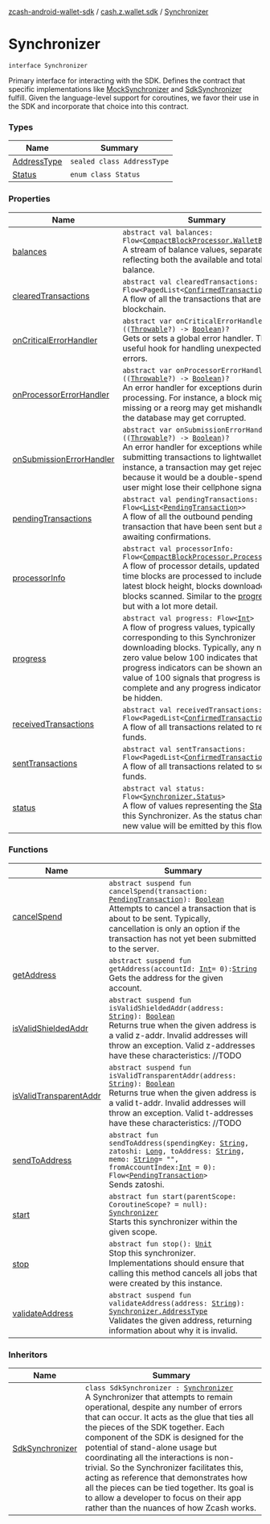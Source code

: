 [zcash-android-wallet-sdk](../../index.md) / [cash.z.wallet.sdk](../index.md) / [Synchronizer](./index.md)

# Synchronizer

`interface Synchronizer`

Primary interface for interacting with the SDK. Defines the contract that specific
implementations like [MockSynchronizer](#) and [SdkSynchronizer](../-sdk-synchronizer/index.md) fulfill. Given the language-level
support for coroutines, we favor their use in the SDK and incorporate that choice into this
contract.

### Types

| Name | Summary |
|---|---|
| [AddressType](-address-type/index.md) | `sealed class AddressType` |
| [Status](-status/index.md) | `enum class Status` |

### Properties

| Name | Summary |
|---|---|
| [balances](balances.md) | `abstract val balances: Flow<`[`CompactBlockProcessor.WalletBalance`](../../cash.z.ecc.android.sdk.block/-compact-block-processor/-wallet-balance/index.md)`>`<br>A stream of balance values, separately reflecting both the available and total balance. |
| [clearedTransactions](cleared-transactions.md) | `abstract val clearedTransactions: Flow<PagedList<`[`ConfirmedTransaction`](../../cash.z.ecc.android.sdk.entity/-confirmed-transaction/index.md)`>>`<br>A flow of all the transactions that are on the blockchain. |
| [onCriticalErrorHandler](on-critical-error-handler.md) | `abstract var onCriticalErrorHandler: ((`[`Throwable`](https://kotlinlang.org/api/latest/jvm/stdlib/kotlin/-throwable/index.html)`?) -> `[`Boolean`](https://kotlinlang.org/api/latest/jvm/stdlib/kotlin/-boolean/index.html)`)?`<br>Gets or sets a global error handler. This is a useful hook for handling unexpected critical errors. |
| [onProcessorErrorHandler](on-processor-error-handler.md) | `abstract var onProcessorErrorHandler: ((`[`Throwable`](https://kotlinlang.org/api/latest/jvm/stdlib/kotlin/-throwable/index.html)`?) -> `[`Boolean`](https://kotlinlang.org/api/latest/jvm/stdlib/kotlin/-boolean/index.html)`)?`<br>An error handler for exceptions during processing. For instance, a block might be missing or a reorg may get mishandled or the database may get corrupted. |
| [onSubmissionErrorHandler](on-submission-error-handler.md) | `abstract var onSubmissionErrorHandler: ((`[`Throwable`](https://kotlinlang.org/api/latest/jvm/stdlib/kotlin/-throwable/index.html)`?) -> `[`Boolean`](https://kotlinlang.org/api/latest/jvm/stdlib/kotlin/-boolean/index.html)`)?`<br>An error handler for exceptions while submitting transactions to lightwalletd. For instance, a transaction may get rejected because it would be a double-spend or the user might lose their cellphone signal. |
| [pendingTransactions](pending-transactions.md) | `abstract val pendingTransactions: Flow<`[`List`](https://kotlinlang.org/api/latest/jvm/stdlib/kotlin.collections/-list/index.html)`<`[`PendingTransaction`](../../cash.z.ecc.android.sdk.entity/-pending-transaction/index.md)`>>`<br>A flow of all the outbound pending transaction that have been sent but are awaiting confirmations. |
| [processorInfo](processor-info.md) | `abstract val processorInfo: Flow<`[`CompactBlockProcessor.ProcessorInfo`](../../cash.z.ecc.android.sdk.block/-compact-block-processor/-processor-info/index.md)`>`<br>A flow of processor details, updated every time blocks are processed to include the latest block height, blocks downloaded and blocks scanned. Similar to the [progress](progress.md) flow but with a lot more detail. |
| [progress](progress.md) | `abstract val progress: Flow<`[`Int`](https://kotlinlang.org/api/latest/jvm/stdlib/kotlin/-int/index.html)`>`<br>A flow of progress values, typically corresponding to this Synchronizer downloading blocks. Typically, any non- zero value below 100 indicates that progress indicators can be shown and a value of 100 signals that progress is complete and any progress indicators can be hidden. |
| [receivedTransactions](received-transactions.md) | `abstract val receivedTransactions: Flow<PagedList<`[`ConfirmedTransaction`](../../cash.z.ecc.android.sdk.entity/-confirmed-transaction/index.md)`>>`<br>A flow of all transactions related to receiving funds. |
| [sentTransactions](sent-transactions.md) | `abstract val sentTransactions: Flow<PagedList<`[`ConfirmedTransaction`](../../cash.z.ecc.android.sdk.entity/-confirmed-transaction/index.md)`>>`<br>A flow of all transactions related to sending funds. |
| [status](status.md) | `abstract val status: Flow<`[`Synchronizer.Status`](-status/index.md)`>`<br>A flow of values representing the [Status](-status/index.md) of this Synchronizer. As the status changes, a new value will be emitted by this flow. |

### Functions

| Name | Summary |
|---|---|
| [cancelSpend](cancel-spend.md) | `abstract suspend fun cancelSpend(transaction: `[`PendingTransaction`](../../cash.z.ecc.android.sdk.entity/-pending-transaction/index.md)`): `[`Boolean`](https://kotlinlang.org/api/latest/jvm/stdlib/kotlin/-boolean/index.html)<br>Attempts to cancel a transaction that is about to be sent. Typically, cancellation is only an option if the transaction has not yet been submitted to the server. |
| [getAddress](get-address.md) | `abstract suspend fun getAddress(accountId: `[`Int`](https://kotlinlang.org/api/latest/jvm/stdlib/kotlin/-int/index.html)` = 0): `[`String`](https://kotlinlang.org/api/latest/jvm/stdlib/kotlin/-string/index.html)<br>Gets the address for the given account. |
| [isValidShieldedAddr](is-valid-shielded-addr.md) | `abstract suspend fun isValidShieldedAddr(address: `[`String`](https://kotlinlang.org/api/latest/jvm/stdlib/kotlin/-string/index.html)`): `[`Boolean`](https://kotlinlang.org/api/latest/jvm/stdlib/kotlin/-boolean/index.html)<br>Returns true when the given address is a valid z-addr. Invalid addresses will throw an exception. Valid z-addresses have these characteristics: //TODO |
| [isValidTransparentAddr](is-valid-transparent-addr.md) | `abstract suspend fun isValidTransparentAddr(address: `[`String`](https://kotlinlang.org/api/latest/jvm/stdlib/kotlin/-string/index.html)`): `[`Boolean`](https://kotlinlang.org/api/latest/jvm/stdlib/kotlin/-boolean/index.html)<br>Returns true when the given address is a valid t-addr. Invalid addresses will throw an exception. Valid t-addresses have these characteristics: //TODO |
| [sendToAddress](send-to-address.md) | `abstract fun sendToAddress(spendingKey: `[`String`](https://kotlinlang.org/api/latest/jvm/stdlib/kotlin/-string/index.html)`, zatoshi: `[`Long`](https://kotlinlang.org/api/latest/jvm/stdlib/kotlin/-long/index.html)`, toAddress: `[`String`](https://kotlinlang.org/api/latest/jvm/stdlib/kotlin/-string/index.html)`, memo: `[`String`](https://kotlinlang.org/api/latest/jvm/stdlib/kotlin/-string/index.html)` = "", fromAccountIndex: `[`Int`](https://kotlinlang.org/api/latest/jvm/stdlib/kotlin/-int/index.html)` = 0): Flow<`[`PendingTransaction`](../../cash.z.ecc.android.sdk.entity/-pending-transaction/index.md)`>`<br>Sends zatoshi. |
| [start](start.md) | `abstract fun start(parentScope: CoroutineScope? = null): `[`Synchronizer`](./index.md)<br>Starts this synchronizer within the given scope. |
| [stop](stop.md) | `abstract fun stop(): `[`Unit`](https://kotlinlang.org/api/latest/jvm/stdlib/kotlin/-unit/index.html)<br>Stop this synchronizer. Implementations should ensure that calling this method cancels all jobs that were created by this instance. |
| [validateAddress](validate-address.md) | `abstract suspend fun validateAddress(address: `[`String`](https://kotlinlang.org/api/latest/jvm/stdlib/kotlin/-string/index.html)`): `[`Synchronizer.AddressType`](-address-type/index.md)<br>Validates the given address, returning information about why it is invalid. |

### Inheritors

| Name | Summary |
|---|---|
| [SdkSynchronizer](../-sdk-synchronizer/index.md) | `class SdkSynchronizer : `[`Synchronizer`](./index.md)<br>A Synchronizer that attempts to remain operational, despite any number of errors that can occur. It acts as the glue that ties all the pieces of the SDK together. Each component of the SDK is designed for the potential of stand-alone usage but coordinating all the interactions is non- trivial. So the Synchronizer facilitates this, acting as reference that demonstrates how all the pieces can be tied together. Its goal is to allow a developer to focus on their app rather than the nuances of how Zcash works. |
